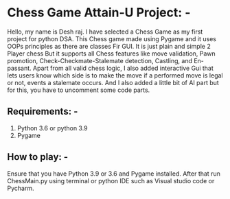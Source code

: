 # Chess Game Attain-U Project: -


Hello, my name is Desh raj. I have selected a Chess Game as my first project for python DSA.
This Chess game made using Pygame and it uses OOPs principles as there are classes Fir GUI.
It is just plain and simple 2 Player chess But it supports all Chess features like move validation, Pawn promotion, Check-Checkmate-Stalemate detection, Castling, and En-passant.
Apart from all valid chess logic, I also added interactive Gui that lets users know which side is to make the move if a performed move is legal or not, events a stalemate occurs. And  I also added a little bit of AI part but for this, you have to uncomment some code parts.

## Requirements: -

1)	Python 3.6 or python 3.9
2)	Pygame

## How to play: - 

Ensure that you have Python 3.9 or 3.6 and Pygame installed. After that run ChessMain.py using terminal or python IDE such as Visual studio code or Pycharm.

